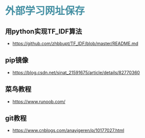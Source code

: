 # <font color="#4590a3" size="6px">外部学习网址保存</font>



## 用python实现TF_IDF算法   
* https://github.com/zhbbupt/TF_IDF/blob/master/README.md


## pip镜像 
* https://blog.csdn.net/sinat_21591675/article/details/82770360


## 菜鸟教程 
* https://www.runoob.com/


## git教程
* https://www.cnblogs.com/anayigeren/p/10177027.html
